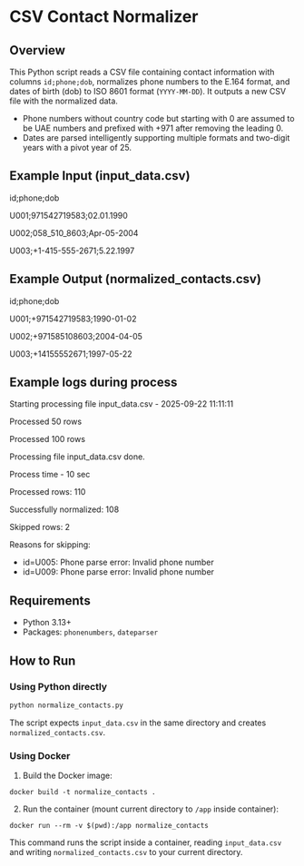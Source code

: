 # CSV Contact Normalizer

## Overview
This Python script reads a CSV file containing contact information with columns `id;phone;dob`, normalizes phone numbers to the E.164 format, and dates of birth (dob) to ISO 8601 format (`YYYY-MM-DD`). It outputs a new CSV file with the normalized data.

- Phone numbers without country code but starting with 0 are assumed to be UAE numbers and prefixed with +971 after removing the leading 0.
- Dates are parsed intelligently supporting multiple formats and two-digit years with a pivot year of 25.

## Example Input (input_data.csv)
id;phone;dob

U001;971542719583;02.01.1990

U002;058_510_8603;Apr-05-2004

U003;+1-415-555-2671;5.22.1997

## Example Output (normalized_contacts.csv)
id;phone;dob

U001;+971542719583;1990-01-02

U002;+971585108603;2004-04-05

U003;+14155552671;1997-05-22

## Example logs during process
Starting processing file input_data.csv - 2025-09-22 11:11:11

Processed 50 rows

Processed 100 rows

Processing file input_data.csv done.

Process time - 10 sec 

Processed rows: 110

Successfully normalized: 108

Skipped rows: 2

Reasons for skipping:
 - id=U005: Phone parse error: Invalid phone number
 - id=U009: Phone parse error: Invalid phone number

## Requirements
- Python 3.13+
- Packages: `phonenumbers`, `dateparser`

## How to Run

### Using Python directly

```python
python normalize_contacts.py
```

The script expects `input_data.csv` in the same directory and creates `normalized_contacts.csv`.

### Using Docker

1. Build the Docker image:

```
docker build -t normalize_contacts .
```

2. Run the container (mount current directory to `/app` inside container):
```
docker run --rm -v $(pwd):/app normalize_contacts
```
This command runs the script inside a container, reading `input_data.csv` and writing `normalized_contacts.csv` to your current directory.
